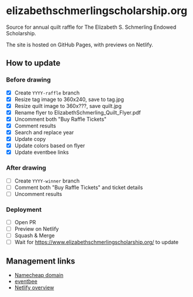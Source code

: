 # elizabethschmerlingscholarship.org

Source for annual quilt raffle for The Elizabeth S. Schmerling Endowed Scholarship.

The site is hosted on GitHub Pages, with previews on Netlify.

## How to update

### Before drawing

- [x] Create `YYYY-raffle` branch
- [x] Resize tag image to 360x240, save to tag.jpg
- [x] Resize quilt image to 360x???, save quilt.jpg
- [x] Rename flyer to ElizabethSchmerling_Quilt_Flyer.pdf
- [x] Uncomment both "Buy Raffle Tickets"
- [x] Comment results
- [x] Search and replace year
- [x] Update copy
- [x] Update colors based on flyer
- [x] Update eventbee links

### After drawing

- [ ] Create `YYYY-winner` branch
- [ ] Comment both "Buy Raffle Tickets" and ticket details
- [ ] Uncomment results

### Deployment

- [ ] Open PR
- [ ] Preview on Netlify
- [ ] Squash & Merge
- [ ] Wait for <https://www.elizabethschmerlingscholarship.org/> to update

## Management links

- [Namecheap domain](https://ap.www.namecheap.com/domains/domaincontrolpanel/elizabethschmerlingscholarship.org/domain)
- [eventbee](https://www.eventbee.com/myevents/home)
- [Netlify overview](https://app.netlify.com/sites/elizabethschmerlingscholarship/overview)
